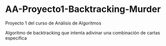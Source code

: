 # AA-Proyecto1-Backtracking-Murder
Proyecto 1 del curso de Análisis de Algoritmos

Algoritmo de backtracking que intenta adivinar una combinación de cartas especifica
